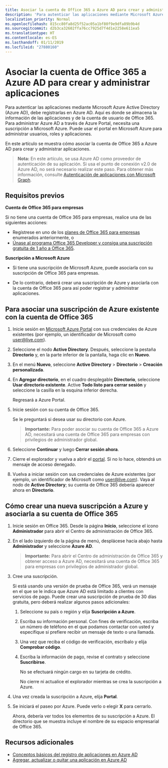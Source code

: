 ```yaml
---
title: Asociar la cuenta de Office 365 a Azure AD para crear y administrar aplicaciones
description: 'Para autenticar las aplicaciones mediante Microsoft Azure Active Directory (Azure AD), debe registrarlas en Azure AD. Aquí es donde se almacena la información de las aplicaciones y de la cuenta de usuario de Office 365. Para administrar Azure AD a través de Azure Portal, necesita una suscripción a Microsoft Azure. Puede usar el portal en Microsoft Azure para administrar usuarios, roles y aplicaciones. '
localization_priority: Normal
ms.openlocfilehash: 815cc80fa8d25f52ac05a1bf80f9e9dfa89b9b4d
ms.sourcegitcommit: d2b3ca32602ffa76cc7925d7f4d1e2258e611ea5
ms.translationtype: HT
ms.contentlocale: es-ES
ms.lasthandoff: 01/11/2019
ms.locfileid: "27880160"
---
```

# <a name="associate-your-office-365-account-with-azure-ad-to-create-and-manage-apps"></a>Asociar la cuenta de Office 365 a Azure AD para crear y administrar aplicaciones

Para autenticar las aplicaciones mediante Microsoft Azure Active Directory (Azure AD), debe registrarlas en Azure AD. Aquí es donde se almacena la información de las aplicaciones y de la cuenta de usuario de Office 365. Para administrar Azure AD a través de Azure Portal, necesita una suscripción a Microsoft Azure. Puede usar el portal en Microsoft Azure para administrar usuarios, roles y aplicaciones. 

En este artículo se muestra cómo asociar la cuenta de Office 365 a Azure AD para crear y administrar aplicaciones.

 >**Nota:** En este artículo, se usa Azure AD como proveedor de autenticación de su aplicación. Si usa el punto de conexión v2.0 de Azure AD, no será necesario realizar este paso. Para obtener más información, consulte [Autenticación de aplicaciones con Microsoft Graph](auth-overview.md).

## <a name="prerequisites"></a>Requisitos previos

**Cuenta de Office 365 para empresas**

Si no tiene una cuenta de Office 365 para empresas, realice una de las siguientes acciones:

- Regístrese en uno de los [planes de Office 365 para empresas](https://products.office.com/es-ES/business/compare-office-365-for-business-plans) enumerados anteriormente, o
- [Únase al programa Office 365 Developer y consiga una suscripción gratuita de 1 año a Office 365](https://aka.ms/devprogramsignup).

**Suscripción a Microsoft Azure** 

- Si tiene una suscripción de Microsoft Azure, puede asociarla con su suscripción de Office 365 para empresas. 

- De lo contrario, deberá crear una suscripción de Azure y asociarla con la cuenta de Office 365 para así poder registrar y administrar aplicaciones.


<!---<a name="bk_AssociateExistingAzureSubscription"> </a>-->

## <a name="to-associate-an-existing-azure-subscription-with-your-office-365-account"></a>Para asociar una suscripción de Azure existente con la cuenta de Office 365


1. Inicie sesión en [Microsoft Azure Portal](https://portal.azure.com) con sus credenciales de Azure existentes (por ejemplo, un identificador de Microsoft como user@live.com).
        
2. Seleccione el nodo **Active Directory**. Después, seleccione la pestaña **Directorio** y, en la parte inferior de la pantalla, haga clic en **Nuevo**. 
     
4. En el menú **Nuevo**, seleccione **Active Directory**  >  **Directorio**  >  **Creación personalizada**.
    
5. En **Agregar directorio**, en el cuadro desplegable **Directorio**, seleccione **Usar directorio existente**. Active **Todo listo para cerrar sesión** y seleccione la casilla en la esquina inferior derecha. 
    
    Regresará a Azure Portal.
        
3. Inicie sesión con su cuenta de Office 365. 
    
    Se le preguntará si desea usar su directorio con Azure. 
    
    >**Importante:** Para poder asociar su cuenta de Office 365 a Azure AD, necesitará una cuenta de Office 365 para empresas con privilegios de administrador global. 
    
        
4. Seleccione **Continuar** y luego **Cerrar sesión ahora**.
        
5. Cierre el explorador y vuelva a abrir el [portal](https://manage.windowsazure.com). Si no lo hace, obtendrá un mensaje de acceso denegado.
    
        
6. Vuelva a iniciar sesión con sus credenciales de Azure existentes (por ejemplo, un identificador de Microsoft como user@live.com). Vaya al nodo de **Active Directory**; su cuenta de Office 365 debería aparecer ahora en **Directorio**.
    

<!--<a name="bk_AssociateNewAzureSubscription"> </a>-->

## <a name="to-create-a-new-azure-subscription-and-associate-it-with-your-office-365-account"></a>Cómo crear una nueva suscripción a Azure y asociarla a su cuenta de Office 365


1. Inicie sesión en Office 365. Desde la página **Inicio**, seleccione el icono **Administrador** para abrir el Centro de administración de Office 365.
2. En el lado izquierdo de la página de menú, desplácese hacia abajo hasta **Administrador** y seleccione **Azure AD**.

    >**Importante:** Para abrir el Centro de administración de Office 365 y obtener acceso a Azure AD, necesitará una cuenta de Office 365 para empresas con privilegios de administrador global. 
    
3. Cree una suscripción.
        
    Si está usando una versión de prueba de Office 365, verá un mensaje en el que se le indica que Azure AD está limitado a clientes con servicios de pago. Puede crear una suscripción de prueba de 30 días gratuita, pero deberá realizar algunos pasos adicionales:
    
    1. Seleccione su país o región y elija **Suscripción a Azure**.
    2. Escriba su información personal. Con fines de verificación, escriba un número de teléfono en el que podamos contactar con usted y especifique si prefiere recibir un mensaje de texto o una llamada.
    3. Una vez que reciba el código de verificación, escríbalo y elija **Comprobar código**.
    4. Escriba la información de pago, revise el contrato y seleccione **Suscribirse**.
        
        No se efectuará ningún cargo en su tarjeta de crédito.
        
        No cierre ni actualice el explorador mientras se crea la suscripción a Azure.
            
4. Una vez creada la suscripción a Azure, elija **Portal**.
        
5. Se iniciará el paseo por Azure. Puede verlo o elegir **X** para cerrarlo.
        
    Ahora, debería ver todos los elementos de su suscripción a Azure. El directorio que se muestra incluye el nombre de su espacio empresarial de Office 365.
    
## <a name="see-also"></a>Recursos adicionales
- [Conceptos básicos del registro de aplicaciones en Azure AD](https://azure.microsoft.com/es-ES/documentation/articles/active-directory-authentication-scenarios/#basics-of-registering-an-application-in-azure-ad)
- [Agregar, actualizar o quitar una aplicación en Azure AD](https://azure.microsoft.com/es-ES/documentation/articles/active-directory-integrating-applications/)
